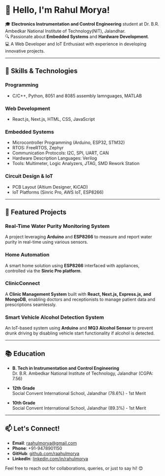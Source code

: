 
# 👋 Hello, I'm Rahul Morya!  

🎓 **Electronics Instrumentation and Control Engineering** student at Dr. B.R. Ambedkar National Institute of Technology(NIT), Jalandhar.  
🔍 Passionate about **Embedded Systems** and **Hardware Development**.  
💻 A Web Developer and IoT Enthusiast with experience in developing innovative projects.  

---

## 🚀 Skills & Technologies  

### Programming  
- C/C++, Python, 8051 and 8085 assembly lamnguages, MATLAB  

### Web Development  
- React.js, Next.js, HTML, CSS, JavaScript  

### Embedded Systems  
- Microcontroller Programming (Arduino, ESP32, STM32)  
- RTOS: FreeRTOS, Zephyr  
- Communication Protocols: I2C, SPI, UART, CAN  
- Hardware Description Languages: Verilog  
- Tools: Multimeter, Logic Analyzers, JTAG, SMD Rework Station  

### Circuit Design & IoT  
- PCB Layout (Altium Designer, KiCAD)  
- IoT Platforms (Sinric Pro, AWS IoT, ESP8266)

---

## 🌟 Featured Projects  

### Real-Time Water Purity Monitoring System  
A project leveraging **Arduino** and **ESP8266** to measure and report water purity in real-time using various sensors.  

### Home Automation  
A smart home solution using **ESP8266** interfaced with appliances, controlled via the **Sinric Pro platform**.  

### ClinicConnect  
A **Clinic Management System** built with **React, Next.js, Express.js, and MongoDB**, enabling doctors and receptionists to manage patient data and prescriptions seamlessly.  

### Smart Vehicle Alcohol Detection System  
An IoT-based system using **Arduino** and **MQ3 Alcohol Sensor** to prevent drunk driving by disabling vehicle start functionality if alcohol is detected.  



---


## 📚 Education  

- **B. Tech in Instrumentation and Control Engineering**  
  Dr. B.R. Ambedkar National Institute of Technology, Jalandhar (CGPA: 7.56)  

- **12th Grade**  
  Social Convent International School, Jalandhar (78.6%) - 1st Merit  

- **10th Grade**  
  Social Convent International School, Jalandhar (89.3%)  - 1st Merit  

---

## 📫 Let's Connect!  

- **Email**: raahulmorya@gmail.com  
- **Phone**: +91-9478901150  
- **GitHub**: [github.com/raahulmorya](https://github.com/raahulmorya)  
- **LinkedIn**: [linkedin.com/in/rahulmorya](https://www.linkedin.com/in/rahulmorya)  

Feel free to reach out for collaborations, queries, or just to say hi! 😊  
